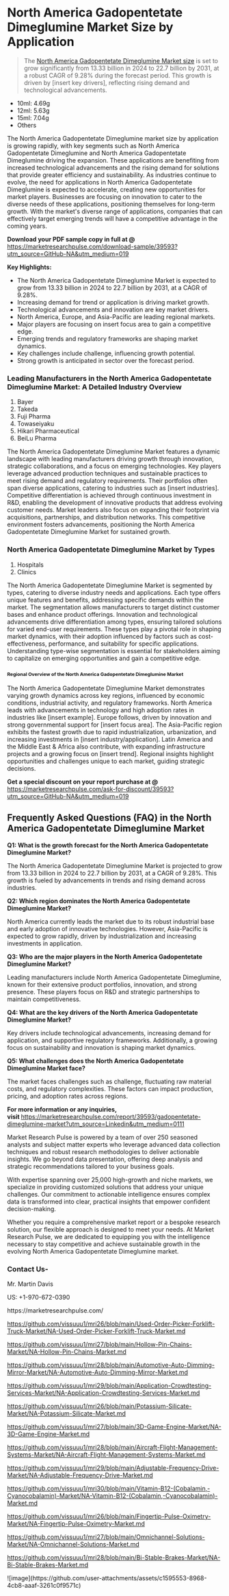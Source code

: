 <h1>North America Gadopentetate Dimeglumine Market&nbsp;Size by Application</h1><blockquote><p>The <a href="https://marketresearchpulse.com/download-sample/39593?utm_source=GitHub-NA&amp;utm_medium=019">North America Gadopentetate Dimeglumine Market size</a> is set to grow significantly from 13.33 billion in 2024 to 22.7 billion by 2031, at a robust CAGR of 9.28% during the forecast period. This growth is driven by [insert key drivers], reflecting rising demand and technological advancements.</p></blockquote><ul><li>10ml: 4.69g<li> 12ml: 5.63g<li> 15ml: 7.04g<li> Others</li></ul><p>The North America Gadopentetate Dimeglumine market size by application is growing rapidly, with key segments such as North America Gadopentetate Dimeglumine and North America Gadopentetate Dimeglumine driving the expansion. These applications are benefiting from increased technological advancements and the rising demand for solutions that provide greater efficiency and sustainability. As industries continue to evolve, the need for applications in North America Gadopentetate Dimeglumine is expected to accelerate, creating new opportunities for market players. Businesses are focusing on innovation to cater to the diverse needs of these applications, positioning themselves for long-term growth. With the market's diverse range of applications, companies that can effectively target emerging trends will have a competitive advantage in the coming years.</p><p><strong>Download your PDF sample copy in full at @ </strong><a href="https://marketresearchpulse.com/download-sample/39593?utm_source=GitHub-NA&amp;utm_medium=019">https://marketresearchpulse.com/download-sample/39593?utm_source=GitHub-NA&amp;utm_medium=019</a></p><p><strong>Key Highlights: </strong></p><ul><li>The North America Gadopentetate Dimeglumine Market is expected to grow from 13.33 billion in 2024 to 22.7 billion by 2031, at a CAGR of 9.28%.</li><li>Increasing demand for trend or application is driving market growth.</li><li>Technological advancements and innovation are key market drivers.</li><li>North America, Europe, and Asia-Pacific are leading regional markets.</li><li>Major players are focusing on insert focus area to gain a competitive edge.</li><li>Emerging trends and regulatory frameworks are shaping market dynamics.</li><li>Key challenges include challenge, influencing growth potential.</li><li>Strong growth is anticipated in sector over the forecast period.</li></ul><h3>Leading Manufacturers in the North America Gadopentetate Dimeglumine Market: A Detailed Industry Overview</h3><ol><li>Bayer</li><li>Takeda</li><li>Fuji Pharma</li><li>Towaseiyaku</li><li>Hikari Pharmaceutical</li><li>BeiLu Pharma</li></ol><div class="flex max-w-full flex-col flex-grow"><div class="min-h-8 text-message flex w-full flex-col items-end gap-2 whitespace-normal break-words [.text-message+&amp;]:mt-5" dir="auto" data-message-author-role="assistant" data-message-id="fd8432e4-4910-450d-b182-61b7bfb0a01f" data-message-model-slug="gpt-4o"><div class="flex w-full flex-col gap-1 empty:hidden first:pt-[3px]"><div class="markdown prose w-full break-words dark:prose-invert light"><p>The North America Gadopentetate Dimeglumine Market features a dynamic landscape with leading manufacturers driving growth through innovation, strategic collaborations, and a focus on emerging technologies. Key players leverage advanced production techniques and sustainable practices to meet rising demand and regulatory requirements. Their portfolios often span diverse applications, catering to industries such as [insert industries]. Competitive differentiation is achieved through continuous investment in R&amp;D, enabling the development of innovative products that address evolving customer needs. Market leaders also focus on expanding their footprint via acquisitions, partnerships, and distribution networks. This competitive environment fosters advancements, positioning the North America Gadopentetate Dimeglumine Market for sustained growth.</p></div></div></div></div><h3>North America Gadopentetate Dimeglumine Market by Types</h3><ol><li>Hospitals<li> Clinics</li></ol><div class="flex max-w-full flex-col flex-grow"><div class="min-h-8 text-message flex w-full flex-col items-end gap-2 whitespace-normal break-words [.text-message+&amp;]:mt-5" dir="auto" data-message-author-role="assistant" data-message-id="084470be-0bb7-4664-bddf-5156b4f41249" data-message-model-slug="gpt-4o-mini"><div class="flex w-full flex-col gap-1 empty:hidden first:pt-[3px]"><div class="markdown prose w-full break-words dark:prose-invert light"><p>The North America Gadopentetate Dimeglumine Market is segmented by types, catering to diverse industry needs and applications. Each type offers unique features and benefits, addressing specific demands within the market. The segmentation allows manufacturers to target distinct customer bases and enhance product offerings. Innovation and technological advancements drive differentiation among types, ensuring tailored solutions for varied end-user requirements. These types play a pivotal role in shaping market dynamics, with their adoption influenced by factors such as cost-effectiveness, performance, and suitability for specific applications. Understanding type-wise segmentation is essential for stakeholders aiming to capitalize on emerging opportunities and gain a competitive edge.</p></div></div></div></div><h3><span style="font-size: 11px;">Regional Overview of the North America Gadopentetate Dimeglumine Market</span></h3><div class="flex max-w-full flex-col flex-grow"><div class="min-h-8 text-message flex w-full flex-col items-end gap-2 whitespace-normal break-words [.text-message+&amp;]:mt-5" dir="auto" data-message-author-role="assistant" data-message-id="e9038762-ce64-4e30-91c9-9bd413514231" data-message-model-slug="gpt-4o-mini"><div class="flex w-full flex-col gap-1 empty:hidden first:pt-[3px]"><div class="markdown prose w-full break-words dark:prose-invert light"><p>The North America Gadopentetate Dimeglumine Market demonstrates varying growth dynamics across key regions, influenced by economic conditions, industrial activity, and regulatory frameworks. North America leads with advancements in technology and high adoption rates in industries like [insert example]. Europe follows, driven by innovation and strong governmental support for [insert focus area]. The Asia-Pacific region exhibits the fastest growth due to rapid industrialization, urbanization, and increasing investments in [insert industry/application]. Latin America and the Middle East &amp; Africa also contribute, with expanding infrastructure projects and a growing focus on [insert trend]. Regional insights highlight opportunities and challenges unique to each market, guiding strategic decisions.</p></div></div></div></div><p><strong>Get a special discount on your report purchase at @ </strong><a href="https://marketresearchpulse.com/ask-for-discount/39593?utm_source=GitHub-NA&amp;utm_medium=019">https://marketresearchpulse.com/ask-for-discount/39593?utm_source=GitHub-NA&amp;utm_medium=019</a></p><h2>Frequently Asked Questions (FAQ) in the North America Gadopentetate Dimeglumine Market</h2><p><strong>Q1: What is the growth forecast for the North America Gadopentetate Dimeglumine Market?</strong></p><p>The North America Gadopentetate Dimeglumine Market is projected to grow from 13.33 billion in 2024 to 22.7 billion by 2031, at a CAGR of 9.28%. This growth is fueled by advancements in trends and rising demand across industries.</p><p><strong>Q2: Which region dominates the North America Gadopentetate Dimeglumine Market?</strong></p><p>North America currently leads the market due to its robust industrial base and early adoption of innovative technologies. However, Asia-Pacific is expected to grow rapidly, driven by industrialization and increasing investments in application.</p><p><strong>Q3: Who are the major players in the North America Gadopentetate Dimeglumine Market?</strong></p><p>Leading manufacturers include North America Gadopentetate Dimeglumine, known for their extensive product portfolios, innovation, and strong presence. These players focus on R&amp;D and strategic partnerships to maintain competitiveness.</p><p><strong>Q4: What are the key drivers of the North America Gadopentetate Dimeglumine Market?</strong></p><p>Key drivers include technological advancements, increasing demand for application, and supportive regulatory frameworks. Additionally, a growing focus on sustainability and innovation is shaping market dynamics.</p><p><strong>Q5: What challenges does the North America Gadopentetate Dimeglumine Market face?</strong></p><p>The market faces challenges such as challenge, fluctuating raw material costs, and regulatory complexities. These factors can impact production, pricing, and adoption rates across regions.</p><p><strong>For more information or any inquiries, visit&nbsp;</strong><a href="https://marketresearchpulse.com/report/39593/gadopentetate-dimeglumine-market?utm_source=Linkedin&utm_medium=0111">https://marketresearchpulse.com/report/39593/gadopentetate-dimeglumine-market?utm_source=Linkedin&utm_medium=0111</a></p><p>Market Research Pulse is powered by a team of over 250 seasoned analysts and subject matter experts who leverage advanced data collection techniques and robust research methodologies to deliver actionable insights. We go beyond data presentation, offering deep analysis and strategic recommendations tailored to your business goals.</p><p>With expertise spanning over 25,000 high-growth and niche markets, we specialize in providing customized solutions that address your unique challenges. Our commitment to actionable intelligence ensures complex data is transformed into clear, practical insights that empower confident decision-making.</p><p>Whether you require a comprehensive market report or a bespoke research solution, our flexible approach is designed to meet your needs. At Market Research Pulse, we are dedicated to equipping you with the intelligence necessary to stay competitive and achieve sustainable growth in the evolving North America Gadopentetate Dimeglumine market.</p><h3><strong>Contact Us-</strong></h3><p>Mr. Martin Davis</p><p>US: +1-970-672-0390</p><p>https://marketresearchpulse.com/</p><p><a href="https://github.com/vissuuu1/mri26/blob/main/Used-Order-Picker-Forklift-Truck-Market/NA-Used-Order-Picker-Forklift-Truck-Market.md">https://github.com/vissuuu1/mri26/blob/main/Used-Order-Picker-Forklift-Truck-Market/NA-Used-Order-Picker-Forklift-Truck-Market.md</a></p><p><a href="https://github.com/vissuuu1/mri27/blob/main/Hollow-Pin-Chains-Market/NA-Hollow-Pin-Chains-Market.md">https://github.com/vissuuu1/mri27/blob/main/Hollow-Pin-Chains-Market/NA-Hollow-Pin-Chains-Market.md</a></p><p><a href="https://github.com/vissuuu1/mri28/blob/main/Automotive-Auto-Dimming-Mirror-Market/NA-Automotive-Auto-Dimming-Mirror-Market.md">https://github.com/vissuuu1/mri28/blob/main/Automotive-Auto-Dimming-Mirror-Market/NA-Automotive-Auto-Dimming-Mirror-Market.md</a></p><p><a href="https://github.com/vissuuu1/mri29/blob/main/Application-Crowdtesting-Services-Market/NA-Application-Crowdtesting-Services-Market.md">https://github.com/vissuuu1/mri29/blob/main/Application-Crowdtesting-Services-Market/NA-Application-Crowdtesting-Services-Market.md</a></p><p><a href="https://github.com/vissuuu1/mri26/blob/main/Potassium-Silicate-Market/NA-Potassium-Silicate-Market.md">https://github.com/vissuuu1/mri26/blob/main/Potassium-Silicate-Market/NA-Potassium-Silicate-Market.md</a></p><p><a href="https://github.com/vissuuu1/mri27/blob/main/3D-Game-Engine-Market/NA-3D-Game-Engine-Market.md">https://github.com/vissuuu1/mri27/blob/main/3D-Game-Engine-Market/NA-3D-Game-Engine-Market.md</a></p><p><a href="https://github.com/vissuuu1/mri28/blob/main/Aircraft-Flight-Management-Systems-Market/NA-Aircraft-Flight-Management-Systems-Market.md">https://github.com/vissuuu1/mri28/blob/main/Aircraft-Flight-Management-Systems-Market/NA-Aircraft-Flight-Management-Systems-Market.md</a></p><p><a href="https://github.com/vissuuu1/mri29/blob/main/Adjustable-Frequency-Drive-Market/NA-Adjustable-Frequency-Drive-Market.md">https://github.com/vissuuu1/mri29/blob/main/Adjustable-Frequency-Drive-Market/NA-Adjustable-Frequency-Drive-Market.md</a></p><p><a href="https://github.com/vissuuu1/mri30/blob/main/Vitamin-B12-(Cobalamin,-Cyanocobalamin)-Market/NA-Vitamin-B12-(Cobalamin,-Cyanocobalamin)-Market.md">https://github.com/vissuuu1/mri30/blob/main/Vitamin-B12-(Cobalamin,-Cyanocobalamin)-Market/NA-Vitamin-B12-(Cobalamin,-Cyanocobalamin)-Market.md</a></p><p><a href="https://github.com/vissuuu1/mri26/blob/main/Fingertip-Pulse-Oximetry-Market/NA-Fingertip-Pulse-Oximetry-Market.md">https://github.com/vissuuu1/mri26/blob/main/Fingertip-Pulse-Oximetry-Market/NA-Fingertip-Pulse-Oximetry-Market.md</a></p><p><a href="https://github.com/vissuuu1/mri27/blob/main/Omnichannel-Solutions-Market/NA-Omnichannel-Solutions-Market.md">https://github.com/vissuuu1/mri27/blob/main/Omnichannel-Solutions-Market/NA-Omnichannel-Solutions-Market.md</a></p><p><a href="https://github.com/vissuuu1/mri28/blob/main/Bi-Stable-Brakes-Market/NA-Bi-Stable-Brakes-Market.md">https://github.com/vissuuu1/mri28/blob/main/Bi-Stable-Brakes-Market/NA-Bi-Stable-Brakes-Market.md</a></p>
![image](https://github.com/user-attachments/assets/c1595553-8968-4cb8-aaaf-3261c0f9571c)
